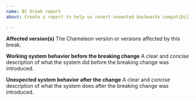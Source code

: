 ```yaml
---
name: BC break report
about: Create a report to help us revert unwanted backwards compatibility breaks

---
```


**Affected version(s)**
The Chameleon version or versions affected by this break.

**Working system behavior before the breaking change**
A clear and concise description of what the system did before the breaking change was introduced.

**Unexpected system behavior after the change**
A clear and concise description of what the system does after the breaking change was introduced.
